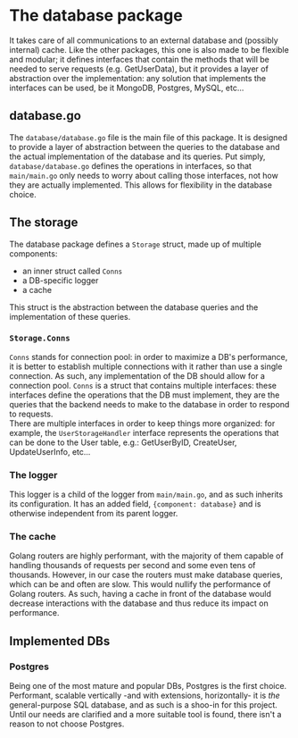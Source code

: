 # The database package
It takes care of all communications to an external database and (possibly internal) cache. Like the other packages, this one is also made to be flexible and modular; it defines interfaces that contain the methods that will be needed to serve requests (e.g. GetUserData), but it provides a layer of abstraction over the implementation: any solution that implements the interfaces can be used, be it MongoDB, Postgres, MySQL, etc...

## database.go
The `database/database.go` file is the main file of this package. It is designed to provide a layer of abstraction between the queries to the database and the actual implementation of the database and its queries. Put simply, `database/database.go` defines the operations in interfaces, so that `main/main.go` only needs to worry about calling those interfaces, not how they are actually implemented. This allows for flexibility in the database choice.  

## The storage
The database package defines a `Storage` struct, made up of multiple components:

- an inner struct called `Conns`
- a DB-specific logger
- a cache

This struct is the abstraction between the database queries and the implementation of these queries.

### `Storage.Conns`
`Conns` stands for connection pool: in order to maximize a DB's performance, it is better to establish multiple connections with it rather than use a single connection. As such, any implementation of the DB should allow for a connection pool. `Conns` is a struct that contains multiple interfaces: these interfaces define the operations that the DB must implement, they are the queries that the backend needs to make to the database in order to respond to requests.  
There are multiple interfaces in order to keep things more organized: for example, the `UserStorageHandler` interface represents the operations that can be done to the User table, e.g.: GetUserByID, CreateUser, UpdateUserInfo, etc...

### The logger
This logger is a child of the logger from `main/main.go`, and as such inherits its configuration. It has an added field, `{component: database}` and is otherwise independent from its parent logger.

### The cache
Golang routers are highly performant, with the majority of them capable of handling thousands of requests per second and some even tens of thousands. However, in our case the routers must make database queries, which can be and often are slow. This would nullify the performance of Golang routers. As such, having a cache in front of the database would decrease interactions with the database and thus reduce its impact on performance.

## Implemented DBs
### Postgres
Being one of the most mature and popular DBs, Postgres is the first choice. Performant, scalable vertically -and with extensions, horizontally- it is *the* general-purpose SQL database, and as such is a shoo-in for this project. Until our needs are clarified and a more suitable tool is found, there isn't a reason to not choose Postgres.
